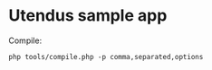Utendus sample app
==================

Compile:
```
php tools/compile.php -p comma,separated,options
```

